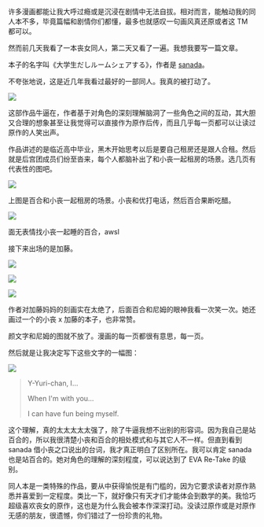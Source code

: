 许多漫画都能让我大呼过瘾或是沉浸在剧情中无法自拔。相对而言，能触动我的同人本不多，毕竟篇幅和剧情你们都懂，最多也就感叹一句画风真还原或者这 TM 都可以。

然而前几天我看了一本丧女同人，第二天又看了一遍。我想我要写一篇文章。

本子的名字叫《大学生だしルームシェアする》，作者是 [sanada](https://twitter.com/sanada_jp)。

不夸张地说，这是近几年我看过最好的一部同人。我真的被打动了。

![](https://image-laike9m.oss-cn-beijing.aliyuncs.com/room_share_00.jpg)

这部作品牛逼在，作者基于对角色的深刻理解脑洞了一些角色之间的互动，其大胆又合理的想象甚至让我觉得可以直接作为原作后传，而且几乎每一页都可以让读过原作的人笑出声。

作品讲述的是临近高中毕业，黑木开始思考以后是要自己租房还是跟人合租。然后就是后宫团成员们纷至沓来，每个人都脑补出了和小丧一起租房的场景。选几页有代表性的图吧。

![](https://image-laike9m.oss-cn-beijing.aliyuncs.com/room_share_07.jpg)

上图是百合和小丧一起租房的场景。小丧和优打电话，然后百合果断吃醋。

![](https://image-laike9m.oss-cn-beijing.aliyuncs.com/room_share_009.jpg)

面无表情找小丧一起睡的百合，awsl

接下来出场的是加藤。

![](https://image-laike9m.oss-cn-beijing.aliyuncs.com/room_share_10.jpg)

![](https://image-laike9m.oss-cn-beijing.aliyuncs.com/room_share_13.jpg)

![](https://image-laike9m.oss-cn-beijing.aliyuncs.com/room_share_14.jpg)

作者对加藤妈妈的刻画实在太绝了，后面百合和尼姆的眼神我看一次笑一次。她还画过一个的小丧 x 加藤的本子，也非常赞。

颜文字和尼姆的图就不放了。漫画的每一页都很有意思，每一页。

然后就是让我决定写下这些文字的一幅图：

![](https://image-laike9m.oss-cn-beijing.aliyuncs.com/room_share_29.jpg)

> Y-Yuri-chan, I… 
>
> When I'm with you… 
>
> I can have fun being myself.

这个理解，真的太太太太太强了，除了牛逼我想不出别的形容词。因为我自己是站百合的，所以我很清楚小丧和百合的相处模式和与其它人不一样。但直到看到 sanada 借小丧之口说出的台词，我才真正明白了区别所在。我可以肯定 sanada 也是站百合的。她对角色的理解的深刻程度，可以说达到了 EVA Re-Take 的级别。

同人本是一类特殊的作品，要从中获得愉悦是有门槛的，因为它要求读者对原作熟悉并喜爱到一定程度。类比一下，就好像只有天才们才能体会到数学的美。我恰巧超级喜欢丧女的原作，这也是为什么我会被本作深深打动。没读过原作或是对原作无感的朋友，很遗憾，你们错过了一份珍贵的礼物。

